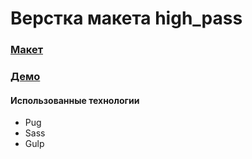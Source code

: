 # Верстка макета high_pass 
### [Макет](https://www.figma.com/file/cUG76DixJpnrB5HW5eAs0P/Photo-(Copy)?node-id=0%3A1)
### [Демо](https://masawik.github.io/high_pass/)

#### Использованные технологии
* Pug
* Sass
* Gulp
